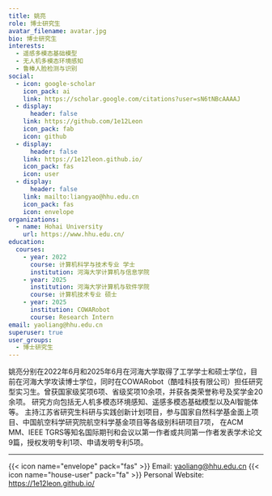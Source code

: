 ```yaml
---
title: 姚亮
role: 博士研究生
avatar_filename: avatar.jpg
bio: 博士研究生
interests:
  - 遥感多模态基础模型  
  - 无人机多模态环境感知
  - 鲁棒人脸检测与识别
social:
  - icon: google-scholar
    icon_pack: ai
    link: https://scholar.google.com/citations?user=sN6tNBcAAAAJ
  - display:
      header: false
    link: https://github.com/1e12Leon
    icon_pack: fab
    icon: github
  - display:
      header: false
    link: https://1e12leon.github.io/
    icon_pack: fas
    icon: user
  - display:
      header: false
    link: mailto:liangyao@hhu.edu.cn
    icon_pack: fas
    icon: envelope
organizations:
  - name: Hohai University
    url: https://www.hhu.edu.cn/
education:
  courses:
    - year: 2022
      course: 计算机科学与技术专业 学士
      institution: 河海大学计算机与信息学院
    - year: 2025
      institution: 河海大学计算机与软件学院
      course: 计算机技术专业 硕士   
    - year: 2025
      institution: COWARobot
      course: Research Intern
email: yaoliang@hhu.edu.cn
superuser: true
user_groups:
  - 博士研究生
---
```

姚亮分别在2022年6月和2025年6月在河海大学取得了工学学士和硕士学位，目前在河海大学攻读博士学位，同时在COWARobot（酷哇科技有限公司）担任研究型实习生。曾获国家级奖项6项、省级奖项10余项，并获各类荣誉称号及奖学金20余项。
研究方向包括无人机多模态环境感知、遥感多模态基础模型以及AI智能体等。
主持江苏省研究生科研与实践创新计划项目，参与国家自然科学基金面上项目、中国航空科学研究院航空科学基金项目等各级别科研项目7项，
在ACM MM、IEEE TGRS等知名国际期刊和会议以第一作者或共同第一作者发表学术论文9篇，授权发明专利1项、申请发明专利5项。

- - -
{{< icon name="envelope" pack="fas" >}} Email: yaoliang@hhu.edu.cn
{{< icon name="house-user" pack="fa" >}} Personal Website: https://1e12leon.github.io/


